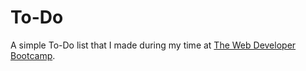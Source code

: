 # To-Do

A simple To-Do list that I made during my time at [The Web Developer Bootcamp](https://www.udemy.com/the-web-developer-bootcamp/).
